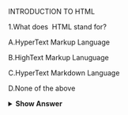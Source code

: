 INTRODUCTION TO HTML

1.What does  HTML stand for?

A.HyperText Markup Language

B.HighText Markup Lanuguage

C.HyperText Markdown Language

D.None of the above

<details>
<summary><b>Show Answer</b></summary>
<blockquote>

A

</blockquote>

<details>
<summary><b>Explanation</b></summary>
<blockquote>

HTML stands for HyperText Markup Language.

</blockquote>
</summary>
</details>

2.How many different header sizes are offered by default in HTML?

A.1
B.2
C.5
D.6

<details>
<summary><b>Show Answer</b></summary>
<blockquote>

D

</blockquote>

<details>
<summary><b>Explanation</b></summary>
<blockquote>

6 headers are available in HTML by default ranging from h1 to h6

</blockquote>
</summary>
</details>

3.What is the default smallest header size for HTML?

A.h1
B.h2
C.h6
D.h4

<details>
<summary><b>Show Answer</b></summary>
<blockquote>

C

</blockquote>

<details>
<summary><b>Explanation</b></summary>
<blockquote>

h6 is the smallest header HTML by default.

</blockquote>
</summary>
</details>

4.What kinds of lists are there in HTML?

A.Ordered ,Unordered Lists

B.Bulleted,Numbered Lists

C.Named,Unnamed Lists

D.None of the above

<details>
<summary><b>Show Answer</b></summary>
<blockquote>

A

</blockquote>

<details>
<summary><b>Explanation</b></summary>
<blockquote>

The lists available in HTML are Ordered and Unordered List

</blockquote>
</summary>
</details>

5.How can I make an HTML sorted list?

A.<ul>

B.<ol>

C.<href>

D.<b>

<details>
<summary><b>Show Answer</b></summary>
<blockquote>

B

</blockquote>

<details>
<summary><b>Explanation</b></summary>
<blockquote>

An ordered list is created in HTML by using the <ol> tag

</blockquote>
</summary>
</details>

6.HTML files are saved by default with the extension?

A..html

B..h

C..ht

D.None of the above

<details>
<summary><b>Show Answer</b></summary>
<blockquote>

A

</blockquote>

<details>
<summary><b>Explanation</b></summary>
<blockquote>

HTML files are saved by the .html or .htm extension.

</blockquote>
</summary>
</details>

7.We enclose HTML tags within?

A./

B.<>

C."

D.'

<details>
<summary><b>Show Answer</b></summary>
<blockquote>

B

</blockquote>

<details>
<summary><b>Explanation</b></summary>
<blockquote>

HTML tags are enclosed within <> according to syntax.

</blockquote>
</summary>
</details>

8.What is the effect of the <b> tag?

A.It converts the text within it to bold font

B.It is used to write black-coloured font

C.It is used to change the font size

D.None of the above

<details>
<summary><b>Show Answer</b></summary>
<blockquote>

A

</blockquote>

<details>
<summary><b>Explanation</b></summary>
<blockquote>

<b> is used to convert the text within it to bold font.

</blockquote>
</summary>
</details>

9.Which of the following is correct about HTML?

A.HTML uses User Defined Tags

B.HTML uses tags defined within the language

C.Both A and B

D.None of the above

<details>
<summary><b>Show Answer</b></summary>
<blockquote>

B

</blockquote>

<details>
<summary><b>Explanation</b></summary>
<blockquote>

HTML can only use the tags defined within the language 

</blockquote>
</summary>
</details>

10.How to display preformatted text in HTML?

A.<p>

B.<pre>

C.<hr>

D.All of the above

<details>
<summary><b>Show Answer</b></summary>
<blockquote>

B

</blockquote>

<details>
<summary><b>Explanation</b></summary>
<blockquote>

<pre> tags is used to handle preformatted text in HTML.

</blockquote>
</summary>
</details>

11.Which of the following tags doesn't require a closing tag?

A.<br>

B.<hr>

C.Both A and B

D.None of the above

<details>
<summary><b>Show Answer</b></summary>
<blockquote>

C

</blockquote>

<details>
<summary><b>Explanation</b></summary>
<blockquote>

Both the <hr> and the <br> tag doesn’t require a closing tag.

</blockquote>
</summary>
</details>

12.What is meant by empty tag in HTML?

A.There is no such concept of an empty tag in html

B.An empty tag does not require a closing tag

C.An empty tag cannot have any content within it

D.None of the above

<details>
<summary><b>Show Answer</b></summary>
<blockquote>

B

<details>
<summary><b>Explanation</b></summary>
<blockquote>

In HTML,empty tags are those that don't require a closing tag for completion.

</blockquote>
</summary>
</details>

13.What are the attributes used to change the size of an image?

A.Width and height

B.Big and small

C.Top and bottom

D.None of the above

<details>
<summary><b>Show Answer</b></summary>
<blockquote>

A

<details>
<summary><b>Explanation</b></summary>
<blockquote>

Width and height attributes are used to change the size of an image.

</blockquote>
</summary>
</details>

14.Which attribute is used to provide a unique name to an HTML element?

A.id

B.class

C.type

D.None ofthe above

<details>
<summary><b>Show Answer</b></summary>
<blockquote>

A

<details>
<summary><b>Explanation</b></summary>
<blockquote>

An id is used to provide a unique name for an HTML element that can be used to identify it.

</blockquote>
</summary>
</details>

15.What is the function of the HTML style attribute?

A.It is used to add styles to an Html element

B.It is used to uniquely identify some specific styles of some element

C.Both A and B

D.None of the above

<details>
<summary><b>Show Answer</b></summary>
<blockquote>

A

</blockquote>

<details>
<summary><b>Explanation</b></summary>
<blockquote>

The HTML style attribute is used to add styles like font,color,and size to an HTML element.

</blockquote>
</summary>
</details>

16.Which of the following is the correct syntax for using the HTML style attribute?

A.<tagname style="property:value;">

B.<tagname style="property;">

C.<tagname style>

D.None of the above

<details>
<summary><b>Show Answer</b></summary>
<blockquote>

A

</blockquote>

<details>
<summary><b>Explanation</b></summary>
<blockquote>

The correct syntax for the style attribute is shown in otion A

</blockquote>
</summary>
</details>

17.Which HTML element is used to define description data?

A.<li>

B.<ol>

C.<dd>

D.<dl>

<details>
<summary><b>Show Answer</b></summary>
<blockquote>

C

</blockquote>

<details>
<summary><b>Explanation</b></summary>
<blockquote>

Description data is defined by <dd> tag.

</blockquote>
</summary>
</details>

18.Which of the following properties is used to change the font to text?

A.font-family

B.font-size

C.text-align

D.None of the above

<details>
<summary><b>Show Answer</b></summary>
<blockquote>

A

</blockquote>

<details>
<summary><b>Explanation</b></summary>
<blockquote>

The font-family property is used to change text font in HTML

</blockquote>
</summary>
</details>

19.How are quotations defined in HTML?

A.

B.

C.

D.

<details>
<summary><b>Show Answer</b></summary>
<blockquote>

C

<details>
<summary><b>Explanation</b></summary>
<blockquote>

The <blockquote> tag is used to define a section that is quoted from another source.

</blockquote>
</summary>
</details>

20.What tag is used to render an image on a webpage?

<details>
<summary><b>Show Answer</b></summary>
<blockquote>

A.img

B.src

C.image

D.None of the above

<details>
<summary><b>Show Answer</b></summary>
<blockquote>

A

</blockquote>

<details>
<summary><b>Explanation</b></summary>
<blockquote>

The img tag is used to display an image on a webpage.

</blockquote>
</summary>
</details>

21.Apart from <i> tag ,which of the following tag is used to render a text in italics?

A.<em>

B.<strong>

C.<b>

D.None of the above

<details>
<summary><b>Show Answer</b></summary>
<blockquote>

A

<details>
<summary><b>Explanation</b></summary>
<blockquote>

The <em> tag is used to emphasize text,which puts same effect <i> tag.

</blockquote>
</summary>
</details>

22.What is the correct syntax to write an HTML comment?

A.<!--Comment-->

B.//Comment

C.#Comment

D./*Comment*/

<details>
<summary><b>Show Answer</b></summary>
<blockquote>

A

</blockquote>

<details>
<summary><b>Explanation</b></summary>
<blockquote>

The Correct syntax of writing an HTML comment is <!Comment>

</blockquote>
</summary>
</details>
 
23.Colours are defined in HTML using?

A.RGB values 

B.HEX values

C.RGBA values 

D.All of the above 

<details>
<summary><b>Show Answer</b></summary>
<blockquote>

D

</blockquote>

<details>
<summary><b>Explanation</b></summary>
<blockquote>

Colours are defined using RGB,HEX,RGBA,HSLA values or with predefined 

</blockquote>
</summary>
</details>

24.Which property is used to set colours in HTML?

A.color

B.background-color

C.font-color

D.text-color

<details>
<summary><b>Show Answer</b></summary>
<blockquote>

A

</blockquote>

<details>
<summary><b>Explanation</b></summary>
<blockquote>

The color property is used to set and change colours in HTML.

</blockquote>
</summary>
</details>

25.What are the types of unordered lists in HTML?

A.Circle,square,disc

B.Triangle,square,disc

C.Triangle,circle,disc

D.All of the above

<details>
<summary><b>Show Answer</b></summary>
<blockquote>

A

</blockquote>

<details>
<summary><b>Explanation</b></summary>
<blockquote>

The unordered lists in HTML can form bullets of form circle,square and disc.

</blockquote>
</summary>
</details>

